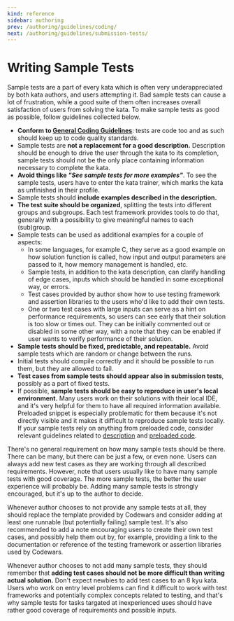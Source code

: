 ```yaml
---
kind: reference
sidebar: authoring
prev: /authoring/guidelines/coding/
next: /authoring/guidelines/submission-tests/
---
```


# Writing Sample Tests

Sample tests are a part of every kata which is often very underappreciated by both kata authors, and users attempting it. Bad sample tests can cause a lot of frustration, while a good suite of them often increases overall satisfaction of users from solving the kata. To make sample tests as good as possible, follow guidelines collected below.

- **Conform to [General Coding Guidelines][authoring-guidelines-general-coding]**: tests are code too and as such should keep up to code quality standards.
- Sample tests are **not a replacement for a good description.** Description should be enough to drive the user through the kata to its completion, sample tests should not be the only place containing information necessary to complete the kata.
- **Avoid things like _"See sample tests for more examples"_**. To see the sample tests, users have to enter the kata trainer, which marks the kata as unfinished in their profile.
- Sample tests should **include examples described in the description.**
- **The test suite should be organized**, splitting the tests into different groups and subgroups. Each test framework provides tools to do that, generally with a possibility to give meaningful names to each (sub)group.
- Sample tests can be used as additional examples for a couple of aspects:
  - In some languages, for example C, they serve as a good example on how solution function is called, how input and output parameters are passed to it, how memory management is handled, etc.
  - Sample tests, in addition to the kata description, can clarify handling of edge cases, inputs which should be handled in some exceptional way, or errors.
  - Test cases provided by author show how to use testing framework and assertion libraries to the users who'd like to add their own tests.
  - One or two test cases with large inputs can serve as a hint on performance requirements, so users can see early that their solution is too slow or times out.  They can be initially commented out or disabled in some other way, with a note that they can be enabled if user wants to verify performance of their solution.
- **Sample tests should be fixed, predictable, and repeatable.** Avoid sample tests which are random or change between the runs.
- Initial tests should compile correctly and it should be possible to run them, but they are allowed to fail.
- **Test cases from sample tests should appear also in submission tests**, possibly as a part of fixed tests.
- If possible, **sample tests should be easy to reproduce in user's local environment.** Many users work on their solutions with their local IDE, and it's very helpful for them to have all required information available. Preloaded snippet is especially problematic for them because it's not directly visible and it makes it difficult to reproduce sample tests locally. If your sample tests rely on anything from preloaded code, consider relevant guidelines related to [description][authoring-guidelines-description] and [preloaded code][authoring-guidelines-preloaded].


There's no general requirement on how many sample tests should be there. There can be many, but there can be just a few, or even none. Users can always add new test cases as they are working through all described requirements. However, note that users usually like to have many sample tests with good coverage. The more sample tests, the better the user experience will probably be. Adding many sample tests is strongly encouraged, but it's up to the author to decide.

Whenever author chooses to not provide any sample tests at all, they should replace the template provided by Codewars and consider adding at least one runnable (but potentially failing) sample test. It's also recommended to add a note encouraging users to create their own test cases, and possibly help them out by, for example, providing a link to the documentation or reference of the testing framework or assertion libraries used by Codewars.

Whenever author chooses to not add many sample tests, they should remember that **adding test cases should not be more difficult than writing actual solution.**  Don't expect newbies to add test cases to an 8 kyu kata. Users who work on entry level problems can find it difficult to work with test frameworks and potentially complex concepts related to testing, and that's why sample tests for tasks targated at inexperienced uses should have rather good coverage of requirements and possible inputs.

[authoring-guidelines-general-coding]: /authoring/guidelines/coding/
[authoring-guidelines-description]: /authoring/guidelines/description/
[authoring-guidelines-preloaded]: /authoring/guidelines/preloaded/
